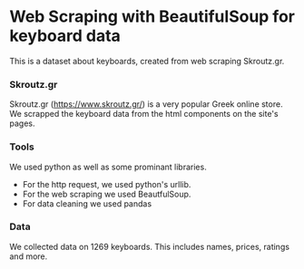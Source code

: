 # Web Scraping with BeautifulSoup for keyboard data
This is a dataset about keyboards, created from web scraping Skroutz.gr.

### Skroutz.gr
Skroutz.gr (https://www.skroutz.gr/) is a very popular Greek online store. 
We scrapped the keyboard data from the html components on the site's pages.

### Tools
We used python as well as some prominant libraries.
* For the http request, we used python's urllib.
* For the web scraping we used BeautfulSoup.
* For data cleaning we used pandas

### Data 
We collected data on 1269 keyboards. This includes names, prices, ratings and more.
